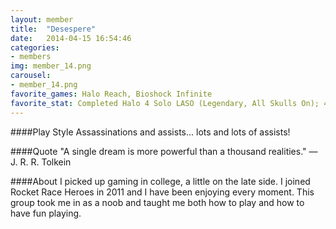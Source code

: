 ```yaml
---
layout: member
title:  "Desespere"
date:   2014-04-15 16:54:46
categories:
- members
img: member_14.png
carousel:
- member_14.png
favorite_games: Halo Reach, Bioshock Infinite
favorite_stat: Completed Halo 4 Solo LASO (Legendary, All Skulls On); 4,700 assassinations in Halo Reach
---
```

####Play Style
Assassinations and assists... lots and lots of assists\!

####Quote
"A single dream is more powerful than a thousand realities." &mdash; J. R. R. Tolkein

####About
I picked up gaming in college, a little on the late side. I joined Rocket Race Heroes in 2011 and I have been enjoying every moment. This group took me in as a noob and taught me both how to play and how to have fun playing.
